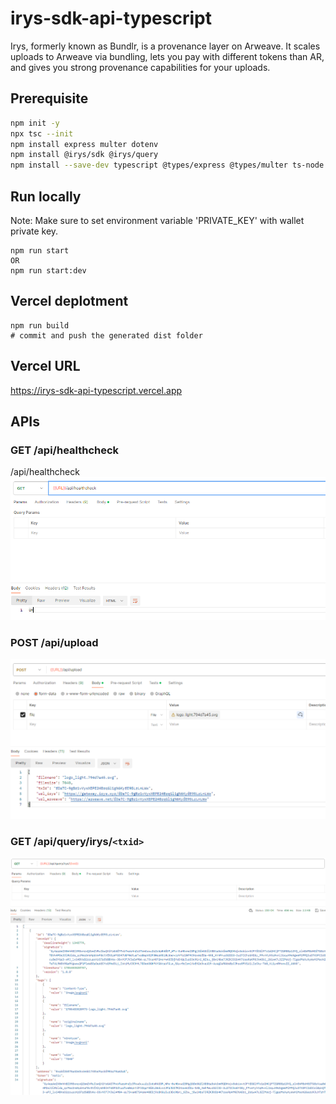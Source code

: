# irys-sdk-api-typescript

Irys, formerly known as Bundlr, is a provenance layer on Arweave. It scales uploads to Arweave via bundling, lets you pay with different tokens than AR, and gives you strong provenance capabilities for your uploads.

## Prerequisite

```bash
npm init -y
npx tsc --init
npm install express multer dotenv
npm install @irys/sdk @irys/query
npm install --save-dev typescript @types/express @types/multer ts-node ts-node-dev @types/node nodemon @types/dotenv
```

## Run locally

Note: Make sure to set environment variable 'PRIVATE_KEY' with wallet private key.

```
npm run start
OR
npm run start:dev
```

## Vercel deplotment

```
npm run build
# commit and push the generated dist folder
```

## Vercel URL

https://irys-sdk-api-typescript.vercel.app

## APIs

### GET /api/healthcheck

/api/healthcheck
![Healthcheck](attachments/healthcheck.png)

### POST /api/upload

![Upload](attachments/upload.png)

### GET /api/query/irys/`<txid>`

![Query](attachments/query.png)
